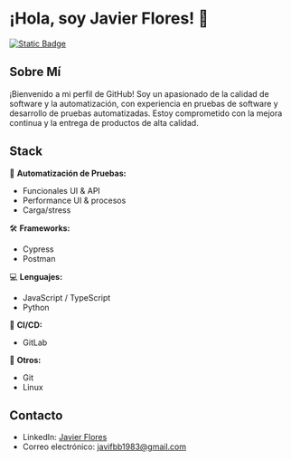 
# ¡Hola, soy Javier Flores! 👋

[<img alt="Static Badge" src="https://img.shields.io/badge/QA-Automation-blue">](https://www.linkedin.com/in/javier-flores-borrego)

## Sobre Mí
¡Bienvenido a mi perfil de GitHub! Soy un apasionado de la calidad de software y la automatización, con experiencia en pruebas de software y desarrollo de pruebas automatizadas. Estoy comprometido con la mejora continua y la entrega de productos de alta calidad.

## Stack
🤖 **Automatización de Pruebas:**
  - Funcionales UI & API
  - Performance UI & procesos
  - Carga/stress
    
🛠️ **Frameworks:**
  - Cypress
  - Postman
    
💻 **Lenguajes:**
  - JavaScript / TypeScript
  - Python
    
🚀 **CI/CD:** 
  - GitLab
    
🔧 **Otros:** 
  - Git
  - Linux


## Contacto
- LinkedIn: [Javier Flores](https://www.linkedin.com/in/javier-flores-borrego)
- Correo electrónico: [javifbb1983@gmail.com](mailto:javifbb1983@gmail.com)
